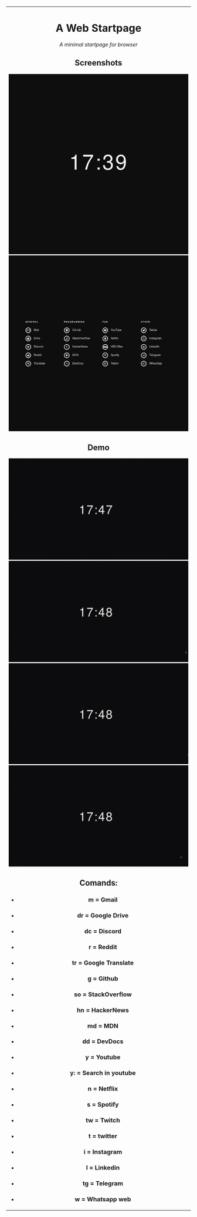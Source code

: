 <table align="center"><tr><td align="center" width="9999">

# A Web Startpage

*A minimal startpage for browser*

## Screenshots 

![Screenshot](assets/screenshot1.png)
![Screenshot](assets/screenshot2.png)
  
## Demo 

![Gif](assets/gifs/search.gif)
![Gif](assets/gifs/ysearch.gif)
![Gif](assets/gifs/comands.gif)
![Gif](assets/gifs/atalhos.gif)  

## Comands:
*  ### m = Gmail
*  ### dr = Google Drive
*  ### dc = Discord
*  ### r = Reddit
*  ### tr = Google Translate
*  ### g = Github
*  ### so = StackOverflow
*  ### hn = HackerNews
*  ### md = MDN
*  ### dd = DevDocs
*  ### y = Youtube
*  ### y: = Search in youtube
*  ### n = Netflix
*  ### s = Spotify
*  ### tw = Twitch
*  ### t = twitter
*  ### i = Instagram
*  ### l = Linkedin
*  ### tg = Telegram
*  ### w = Whatsapp web
